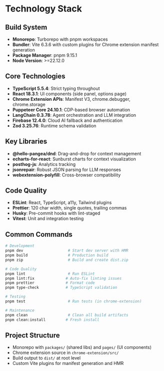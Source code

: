 # Technology Stack

## Build System

- **Monorepo**: Turborepo with pnpm workspaces
- **Bundler**: Vite 6.3.6 with custom plugins for Chrome extension manifest generation
- **Package Manager**: pnpm 9.15.1
- **Node Version**: >=22.12.0

## Core Technologies

- **TypeScript 5.5.4**: Strict typing throughout
- **React 18.3.1**: UI components (side panel, options page)
- **Chrome Extension APIs**: Manifest V3, chrome.debugger, chrome.storage
- **Puppeteer Core 24.10.1**: CDP-based browser automation
- **LangChain 0.3.78**: Agent orchestration and LLM integration
- **Firebase 12.4.0**: Cloud AI fallback and authentication
- **Zod 3.25.76**: Runtime schema validation

## Key Libraries

- **@hello-pangea/dnd**: Drag-and-drop for context management
- **echarts-for-react**: Sunburst charts for context visualization
- **posthog-js**: Analytics tracking
- **jsonrepair**: Robust JSON parsing for LLM responses
- **webextension-polyfill**: Cross-browser compatibility

## Code Quality

- **ESLint**: React, TypeScript, a11y, Tailwind plugins
- **Prettier**: 120 char width, single quotes, trailing commas
- **Husky**: Pre-commit hooks with lint-staged
- **Vitest**: Unit and integration testing

## Common Commands

```bash
# Development
pnpm dev                    # Start dev server with HMR
pnpm build                  # Production build
pnpm zip                    # Build and create dist.zip

# Code Quality
pnpm lint                   # Run ESLint
pnpm lint:fix              # Auto-fix linting issues
pnpm prettier              # Format code
pnpm type-check            # TypeScript validation

# Testing
pnpm test                   # Run tests (in chrome-extension)

# Maintenance
pnpm clean                  # Clean all build artifacts
pnpm clean:install         # Fresh install
```

## Project Structure

- Monorepo with `packages/` (shared libs) and `pages/` (UI components)
- Chrome extension source in `chrome-extension/src/`
- Build output to `dist/` at root level
- Custom Vite plugins for manifest generation and HMR
